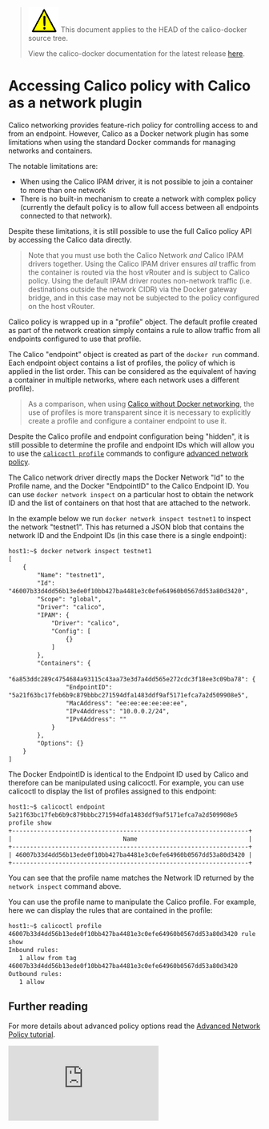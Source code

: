 <!--- master only -->
> ![warning](../../images/warning.png) This document applies to the HEAD of the calico-docker source tree.
>
> View the calico-docker documentation for the latest release [here](https://github.com/projectcalico/calico-docker/blob/v0.13.0/README.md).
<!--- else
> You are viewing the calico-docker documentation for release **release**.
<!--- end of master only -->

# Accessing Calico policy with Calico as a network plugin

Calico networking provides feature-rich policy for controlling access to and
from an endpoint.  However, Calico as a Docker network plugin has some 
limitations when using the standard Docker commands for managing networks and
containers.

The notable limitations are:
-  When using the Calico IPAM driver, it is not possible to join a container
   to more than one network
-  There is no built-in mechanism to create a network with complex policy 
   (currently the default policy is to allow full access between all endpoints
   connected to that network).

Despite these limitations, it is still possible to use the full Calico policy 
API by accessing the Calico data directly.

> Note that you must use both the Calico Network _and_ Calico IPAM drivers
> together.  Using the Calico IPAM driver  ensures _all_ traffic from the
> container is routed via the host vRouter and is subject to Calico policy.
> Using the default IPAM driver routes non-network traffic (i.e. destinations
> outside the network CIDR) via the Docker gateway bridge, and in this case
> may not be subjected to the policy configured on the host vRouter.

Calico policy is wrapped up in a "profile" object.  The default profile created
as part of the network creation simply contains a rule to allow traffic from
all endpoints configured to use that profile.

The Calico "endpoint" object is created as part of the `docker run`
command.  Each endpoint object contains a list of profiles, the policy of which
is applied in the list order.  This can be considered as the equivalent of
having a container in multiple networks, where each network uses a different
profile).

> As a comparison, when using [Calico without Docker networking](../without-docker-networking/README.md),
> the use of profiles is more transparent since it is necessary to explicitly
> create a profile and configure a container endpoint to use it.

Despite the Calico profile and endpoint configuration being "hidden", it is
still possible to determine the profile and endpoint IDs which will allow you
to use the [`calicoctl profile`](../../calicoctl/profile.md)
commands to configure [advanced network policy](../../AdvancedNetworkPolicy.md).

The Calico network driver directly maps the Docker Network "Id" to the Profile
name, and the Docker "EndpointID" to the Calico Endpoint ID.  You can use 
`docker network inspect` on a particular host to obtain the network ID and the
list of containers on that host that are attached to the network.

In the example below we run `docker network inspect testnet1` to inspect the 
network "testnet1".  This has returned a JSON blob that contains the network ID
and the Endpoint IDs (in this case there is a single endpoint):

    host1:~$ docker network inspect testnet1
    [
        {
            "Name": "testnet1",
            "Id": "46007b33d4dd56b13ede0f10bb427ba4481e3c0efe64960b0567dd53a80d3420",
            "Scope": "global",
            "Driver": "calico",
            "IPAM": {
                "Driver": "calico",
                "Config": [
                    {}
                ]
            },
            "Containers": {
                "6a853ddc289c4754684a93115c43aa73e3d7a4dd565e272cdc3f18ee3c09ba78": {
                    "EndpointID": "5a21f63bc17feb6b9c879bbbc271594dfa1483ddf9af5171efca7a2d509908e5",
                    "MacAddress": "ee:ee:ee:ee:ee:ee",
                    "IPv4Address": "10.0.0.2/24",
                    "IPv6Address": ""
                }
            },
            "Options": {}
        }
    ]

The Docker EndpointID is identical to the Endpoint ID used by Calico and
therefore can be manipulated using calicoctl.  For example, you can use
calicoctl to display the list of profiles assigned to this endpoint:

    host1:~$ calicoctl endpoint 5a21f63bc17feb6b9c879bbbc271594dfa1483ddf9af5171efca7a2d509908e5 profile show
    +------------------------------------------------------------------+
    |                               Name                               |
    +------------------------------------------------------------------+
    | 46007b33d4dd56b13ede0f10bb427ba4481e3c0efe64960b0567dd53a80d3420 |
    +------------------------------------------------------------------+

You can see that the profile name matches the Network ID returned by the
`network inspect` command above.

You can use the profile name to manipulate the Calico profile.  For example,
here we can display the rules that are contained in the profile:

    host1:~$ calicoctl profile 46007b33d4dd56b13ede0f10bb427ba4481e3c0efe64960b0567dd53a80d3420 rule show
    Inbound rules:
       1 allow from tag 46007b33d4dd56b13ede0f10bb427ba4481e3c0efe64960b0567dd53a80d3420
    Outbound rules:
       1 allow

## Further reading

For more details about advanced policy options read the 
[Advanced Network Policy tutorial](../../AdvancedNetworkPolicy.md).

[![Analytics](https://ga-beacon.appspot.com/UA-52125893-3/calico-docker/docs/calico-with-docker/docker-network-plugin/AdvancedPolicy.md?pixel)](https://github.com/igrigorik/ga-beacon)
